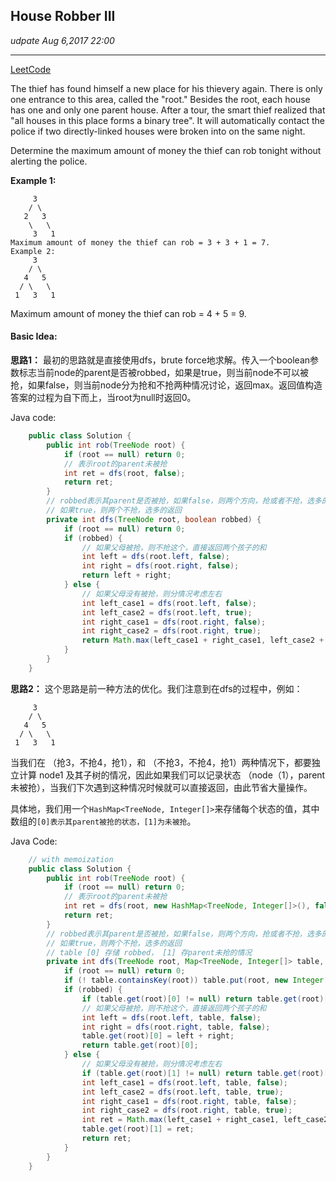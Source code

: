 ## House Robber III
_udpate Aug 6,2017  22:00_

---
[LeetCode](https://leetcode.com/problems/house-robber-iii/discuss/)

The thief has found himself a new place for his thievery again. There is only one entrance to this area, called the "root." Besides the root, each house has one and only one parent house. After a tour, the smart thief realized that "all houses in this place forms a binary tree". It will automatically contact the police if two directly-linked houses were broken into on the same night.

Determine the maximum amount of money the thief can rob tonight without alerting the police.

**Example 1:**

         3
        / \
       2   3
        \   \ 
         3   1
    Maximum amount of money the thief can rob = 3 + 3 + 1 = 7.
    Example 2:
         3
        / \
       4   5
      / \   \ 
     1   3   1
      
Maximum amount of money the thief can rob = 4 + 5 = 9.

#### Basic Idea:
**思路1：**
最初的思路就是直接使用dfs，brute force地求解。传入一个boolean参数标志当前node的parent是否被robbed，如果是true，则当前node不可以被抢，如果false，则当前node分为抢和不抢两种情况讨论，返回max。返回值构造答案的过程为自下而上，当root为null时返回0。

Java code:
```java
    public class Solution {
        public int rob(TreeNode root) {
            if (root == null) return 0;
            // 表示root的parent未被抢
            int ret = dfs(root, false);
            return ret;
        }
        // robbed表示其parent是否被抢，如果false，则两个方向，抢或者不抢，选多的返回
        // 如果true，则两个不抢，选多的返回
        private int dfs(TreeNode root, boolean robbed) {
            if (root == null) return 0;
            if (robbed) {
                // 如果父母被抢，则不抢这个，直接返回两个孩子的和
                int left = dfs(root.left, false);
                int right = dfs(root.right, false);
                return left + right;
            } else {
                // 如果父母没有被抢，则分情况考虑左右
                int left_case1 = dfs(root.left, false);
                int left_case2 = dfs(root.left, true);
                int right_case1 = dfs(root.right, false);
                int right_case2 = dfs(root.right, true);
                return Math.max(left_case1 + right_case1, left_case2 + right_case2 + root.val);
            }
        }
    }
```

**思路2：**
这个思路是前一种方法的优化。我们注意到在dfs的过程中，例如：

         3
        / \
       4   5
      / \   \ 
     1   3   1
当我们在 （抢3，不抢4，抢1），和 （不抢3，不抢4，抢1）两种情况下，都要独立计算 node1 及其子树的情况，因此如果我们可以记录状态 （node（1），parent 未被抢），当我们下次遇到这种情况时候就可以直接返回，由此节省大量操作。 

具体地，我们用一个`HashMap<TreeNode, Integer[]>`来存储每个状态的值，其中数组的`[0]表示其parent被抢的状态，[1]为未被抢`。

Java Code:
```java
    // with memoization
    public class Solution {
        public int rob(TreeNode root) {
            if (root == null) return 0;
            // 表示root的parent未被抢
            int ret = dfs(root, new HashMap<TreeNode, Integer[]>(), false);
            return ret;
        }
        // robbed表示其parent是否被抢，如果false，则两个方向，抢或者不抢，选多的返回
        // 如果true，则两个不抢，选多的返回
        // table [0] 存储 robbed， [1] 存parent未抢的情况
        private int dfs(TreeNode root, Map<TreeNode, Integer[]> table, boolean robbed) {
            if (root == null) return 0;
            if (! table.containsKey(root)) table.put(root, new Integer[2]);
            if (robbed) {
                if (table.get(root)[0] != null) return table.get(root)[0];
                // 如果父母被抢，则不抢这个，直接返回两个孩子的和
                int left = dfs(root.left, table, false);
                int right = dfs(root.right, table, false);
                table.get(root)[0] = left + right;
                return table.get(root)[0];
            } else {
                // 如果父母没有被抢，则分情况考虑左右
                if (table.get(root)[1] != null) return table.get(root)[1];
                int left_case1 = dfs(root.left, table, false);
                int left_case2 = dfs(root.left, table, true);
                int right_case1 = dfs(root.right, table, false);
                int right_case2 = dfs(root.right, table, true);
                int ret = Math.max(left_case1 + right_case1, left_case2 + right_case2 + root.val);
                table.get(root)[1] = ret;
                return ret;
            }
        }
    }
```



